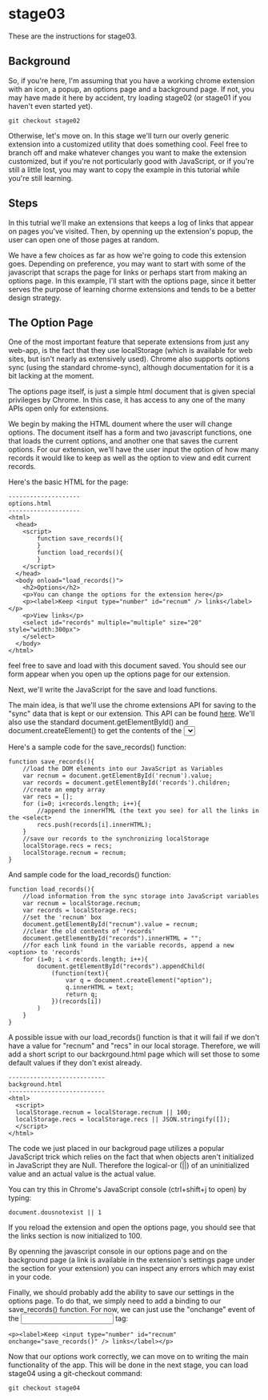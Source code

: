 # stage03

These are the instructions for stage03.


## Background

So, if you're here, I'm assuming that you have a working chrome extension with an icon,
a popup, an options page and a background page. If not, you may have made it here by accident,
try loading stage02 (or stage01 if you haven't even started yet).

    git checkout stage02

Otherwise, let's move on. In this stage we'll turn our overly generic extension into a
customized utility that does something cool. Feel free to branch off and make whatever changes
you want to make the extension customized, but if you're not porticularly good with JavaScript,
or if you're still a little lost, you may want to copy the example in this tutorial while
you're still learning.


## Steps

In this tutrial we'll make an extensions that keeps a log of links that appear on pages
you've visited. Then, by openning up the extension's popup, the user can open one of those
pages at random.

We have a few choices as far as how we're going to code this extension goes. Depending on 
preference, you may want to start with some of the javascript that scraps the page for links
or perhaps start from making an options page. In this example, I'll start with the options
page, since it better serves the purpose of learning chorme extensions and tends to be a 
better design strategy.

## The Option Page

One of the most important feature that seperate extensions from just any web-app, is the fact
that they use localStorage (which is available for web sites, but isn't nearly as extensively
used). Chrome also supports options sync (using the standard chrome-sync), although
documentation for it is a bit lacking at the moment.

The options page itself, is just a simple html document that is given special privileges by
Chrome. In this case, it has access to any one of the many APIs open only for extensions.

We begin by making the HTML doument where the user will change options. The document itself
has a form and two javascript functions, one that loads the current options, and another one
that saves the current options. For our extension, we'll have the user input the option of
how many records it would like to keep as well as the option to view and edit current records.

Here's the basic HTML for the page:

    --------------------
    options.html
    --------------------
    <html>
      <head>
        <script>
            function save_records(){
            }
            function load_records(){
            }
        </script>
      </head>
      <body onload="load_records()">
        <h2>Options</h2>
        <p>You can change the options for the extension here</p>
        <p><label>Keep <input type="number" id="recnum" /> links</label></p>
        <p>View links</p>
        <select id="records" multiple="multiple" size="20" style="width:300px">
        </select>
      </body>
    </html>

feel free to save and load with this document saved. You should see our form appear when you
open up the options page for our extension.

Next, we'll write the JavaScript for the save and load functions.

The main idea, is that we'll use the chrome extensions API for saving to the "sync" data that
is kept or our extension. This API can be found [here](http://code.google.com/chrome/extensions/trunk/storage.html). We'll also use the standard document.getElementById() and
document.createElement() to get the contents of the <select> and <input> as well as append
new options to the list.

Here's a sample code for the save_records() function:

    function save_records(){
        //load the DOM elements into our JavaScript as Variables
        var recnum = document.getElementById('recnum').value;
        var records = document.getElementById('records').children;
        //create an empty array
        var recs = [];
        for (i=0; i<records.length; i++){
            //append the innerHTML (the text you see) for all the links in the <select>
            recs.push(records[i].innerHTML);
        }
        //save our records to the synchronizing localStorage
        localStorage.recs = recs;
        localStorage.recnum = recnum;
    }

And sample code for the load_records() function:

    function load_records(){
        //load information from the sync storage into JavaScript variables
        var recnum = localStorage.recnum;
        var records = localStorage.recs;
        //set the 'recnum' box
        document.getElementById("recnum").value = recnum;
        //clear the old contents of 'records'
        document.getElementById("records").innerHTML = "";
        //for each link found in the variable records, append a new <option> to 'records'
        for (i=0; i < records.length; i++){
            document.getElementById("records").appendChild(
                (function(text){
                    var q = document.createElement("option");
                    q.innerHTML = text;
                    return q;
                })(records[i])
            )
        }
    }

A possible issue with our load_records() function is that it will fail if we don't have
a value for "recnum" and "recs" in our local storage. Therefore, we will add a short script
to our backrgound.html page which will set those to some default values if they don't exist
already.

    ---------------------------
    background.html
    ---------------------------
    <html>
      <script>
      localStorage.recnum = localStorage.recnum || 100;
      localStorage.recs = localStorage.recs || JSON.stringify([]);
      </script>
    </html>

The code we just placed in our backgroud page utilizes a popular JavaScript trick which relies
on the fact that when objects aren't initialized in JavaScript they are Null. Therefore
the logical-or (||) of an uninitialized value and an actual value is the actual value.

You can try this in Chrome's JavaScript console (ctrl+shift+j to open) by typing:

    document.dousnotexist || 1

If you reload the extension and open the options page, you should see that the links section
is now initialized to 100.

By openning the javascript console in our options page and on the background page (a link is 
available in the extension's settings page under the section for your extension) you can 
inspect any errors which may exist in your code.

Finally, we should probably add the ability to save our settings in the options page. To do
that, we simply need to add a binding to our save_records() function. For now, we can just
use the "onchange" event of the <input> tag:

    <p><label>Keep <input type="number" id="recnum" onchange="save_records()" /> links</label></p>

Now that our options work correctly, we can move on to writing the main functionality of the
app. This will be done in the next stage, you can load stage04 using a git-checkout command:

    git checkout stage04
